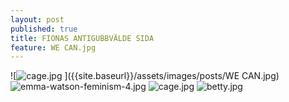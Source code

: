 ```yaml
---
layout: post
published: true
title: FIONAS ANTIGUBBVÄLDE SIDA
feature: WE CAN.jpg
---
```

![![cage.jpg]({{site.baseurl}}/assets/images/posts/cage.jpg)
]({{site.baseurl}}/assets/images/posts/WE CAN.jpg)
![emma-watson-feminism-4.jpg]({{site.baseurl}}/assets/images/posts/emma-watson-feminism-4.jpg)
![cage.jpg]({{site.baseurl}}/assets/images/posts/cage.jpg)
![betty.jpg]({{site.baseurl}}/assets/images/posts/betty.jpg)

